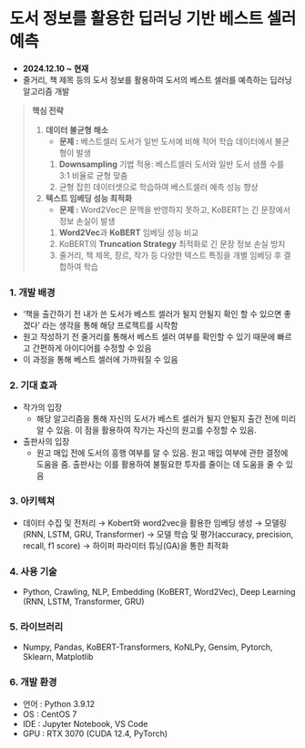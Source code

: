 # 도서 정보를 활용한 딥러닝 기반 베스트 셀러 예측
- **2024.12.10 ~ 현재**
- 줄거리, 책 제목 등의 도서 정보를 활용하여 도서의 베스트 셀러를 예측하는 딥러닝 알고리즘 개발

> **핵심 전략**
> 
> 1. **데이터 불균형 해소**
>     - **문제 :** 베스트셀러 도서가 일반 도서에 비해 적어 학습 데이터에서 불균형이 발생
>     1. **Downsampling** 기법 적용: 베스트셀러 도서와 일반 도서 샘플 수를 3:1 비율로 균형 맞춤
>     2. 균형 잡힌 데이터셋으로 학습하여 베스트셀러 예측 성능 향상
> 2. **텍스트 임베딩 성능 최적화**
>     - **문제 :** Word2Vec은 문맥을 반영하지 못하고, KoBERT는 긴 문장에서 정보 손실이 발생
>     1. **Word2Vec**과 **KoBERT** 임베딩 성능 비교
>     2. KoBERT의 **Truncation Strategy** 최적화로 긴 문장 정보 손실 방지
>     3. 줄거리, 책 제목, 장르, 작가 등 다양한 텍스트 특징을 개별 임베딩 후 결합하여 학습

### **1. 개발 배경**

- ‘책을 출간하기 전 내가 쓴 도서가 베스트 셀러가 될지 안될지 확인 할 수 있으면 좋겠다’ 라는 생각을 통해 해당 프로젝트를 시작함
- 원고 작성하기 전 줄거리를 통해서 베스트 셀러 여부를 확인할 수 있기 때문에 빠르고 간편하게 아이디어를 수정할 수 있음
- 이 과정을 통해 베스트 셀러에 가까워질 수 있음

### **2. 기대 효과**

- 작가의 입장
    - 해당 알고리즘을 통해 자신의 도서가 베스트 셀러가 될지 안될지 출간 전에 미리 알 수 있음. 이 점을 활용하여 작가는 자신의 원고를 수정할 수 있음.
- 출판사의 입장
    - 원고 매입 전에 도서의 흥행 여부를 알 수 있음. 원고 매입 여부에 관한 결정에 도움을 줌. 출판사는 이를 활용하여 불필요한 투자를 줄이는 데 도움을 줄 수 있음

### **3. 아키텍쳐**

- 데이터 수집 및 전처리 → Kobert와 word2vec을 활용한 임베딩 생성 → 모델링(RNN, LSTM, GRU, Transformer) → 모델 학습 및 평가(accuracy, precision, recall, f1 score) → 하이퍼 파라미터 튜닝(GA)을 통한 최적화

### **4. 사용 기술**

- Python, Crawling, NLP, Embedding (KoBERT, Word2Vec), Deep Learning (RNN, LSTM, Transformer, GRU)

### **5. 라이브러리**

- Numpy, Pandas, KoBERT-Transformers, KoNLPy, Gensim, Pytorch, Sklearn, Matplotlib

### **6. 개발 환경**

- 언어 : Python 3.9.12
- OS : CentOS 7
- IDE : Jupyter Notebook, VS Code
- GPU : RTX 3070 (CUDA 12.4, PyTorch)

